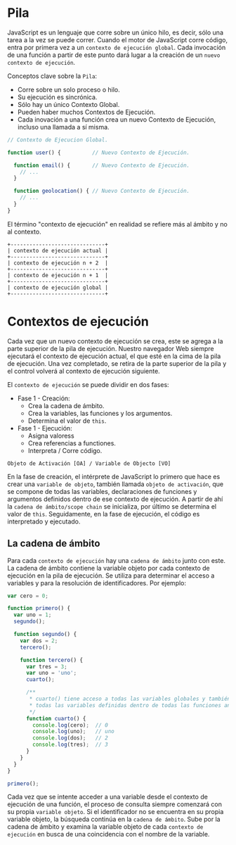 # Pila

JavaScript es un lenguaje que corre sobre un único hilo, es decir, sólo una tarea a la vez se puede correr. Cuando el motor de JavaScript corre código, entra por primera vez a un `contexto de ejecución global`. Cada invocación de una función a partir de este punto dará lugar a la creación de un `nuevo contexto de ejecución`.

Conceptos clave sobre la `Pila`:

 - Corre sobre un solo proceso o hilo.
 - Su ejecución es sincrónica.
 - Sólo hay un único Contexto Global.
 - Pueden haber muchos Contextos de Ejecución.
 - Cada inovación a una función crea un nuevo Contexto de Ejecución, incluso una llamada a sí misma.

```javascript
// Contexto de Ejecucion Global.

function user() {          // Nuevo Contexto de Ejecución.

  function email() {       // Nuevo Contexto de Ejecución.
    // ...
  }

  function geolocation() { // Nuevo Contexto de Ejecución.
    // ...
  }
}
```

El término "contexto de ejecución" en realidad se refiere más al ámbito y no al contexto.

```
+------------------------------+
| contexto de ejecución actual |
+------------------------------+
| contexto de ejecución n + 2  |
+------------------------------+
| contexto de ejecución n + 1  |
+------------------------------+
| contexto de ejecución global |
+------------------------------+
```

# Contextos de ejecución

Cada vez que un nuevo contexto de ejecución se crea, este se agrega a la parte superior de la pila de ejecución. Nuestro navegador Web siempre ejecutará el contexto de ejecución actual, el que esté en la cima de la pila de ejecución. Una vez completado, se retira de la parte superior de la pila y el control volverá al contexto de ejecución siguiente.

El `contexto de ejecución` se puede dividir en dos fases:

 - Fase 1 - Creación:
    - Crea la cadena de ámbito.
    - Crea la variables, las funciones y los argumentos.
    - Determina el valor de `this`.
 - Fase 1 - Ejecución:
   - Asigna valoress
   - Crea referencias a functiones.
   - Interpreta / Corre código.

`Objeto de Activación [OA] / Variable de Objecto [VO]`

En la fase de creación, el intérprete de JavaScript lo primero que hace es crear una `variable de objeto`, también llamada `objeto de activación`, que se compone de todas las variables, declaraciones de funciones y argumentos definidos dentro de ese contexto de ejecución. A partir de ahí la `cadena de ámbito/scope chain` se inicializa, por último se determina el valor de `this`. Seguidamente, en la fase de ejecución, el código es interpretado y ejecutado.

## La cadena de ámbito

Para cada `contexto de ejecución` hay una `cadena de ámbito` junto con este. La cadena de ámbito contiene la variable objeto por cada contexto de ejecución en la pila de ejecución. Se utiliza para determinar el acceso a variables y para la resolución de identificadores. Por ejemplo:

```javascript
var cero = 0;

function primero() {
  var uno = 1;
  segundo();

  function segundo() {
    var dos = 2;
    tercero();

    function tercero() {
      var tres = 3;
      var uno = 'uno';
      cuarto();

      /**
       * cuarto() tiene acceso a todas las variables globales y también a
       * todas las variables definidas dentro de todas las funciones anteriores.
       */
      function cuarto() {
        console.log(cero);  // 0
        console.log(uno);   // uno
        console.log(dos);   // 2
        console.log(tres);  // 3
      }
    }
  }   
}

primero();
```

Cada vez que se intente acceder a una variable desde el contexto de ejecución de una función, el proceso de consulta siempre comenzará con su propia `variable objeto`. Si el identificador no se encuentra en su propia variable objeto, la búsqueda continúa en la `cadena de ámbito`. Sube por la cadena de ámbito y examina la variable objeto de cada `contexto de ejecución` en busca de una coincidencia con el nombre de la variable.
